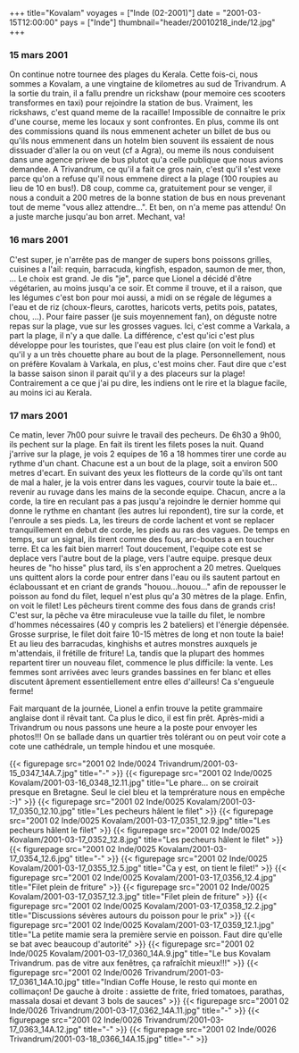 +++
title="Kovalam"
voyages = ["Inde (02-2001)"]
date = "2001-03-15T12:00:00"
pays = ["Inde"]
thumbnail="header/20010218_inde/12.jpg"
+++
### 15 mars 2001

On continue notre tournee des plages du Kerala. Cette fois-ci, nous sommes 
a Kovalam, a une vingtaine de kilometres au sud de Trivandrum. A la sortie du 
train, il a fallu prendre un rickshaw (pour memoire ces scooters transformes 
en taxi) pour rejoindre la station de bus. Vraiment, les rickshaws, c'est quand 
meme de la racaille! Impossible de connaitre le prix d'une course, meme les 
locaux y sont confrontes. En plus, comme ils ont des commissions quand ils nous 
emmenent acheter un billet de bus ou qu'ils nous emmenent dans un hotelm bien 
souvent ils essaient de nous dissuader d'aller la ou on veut (cf a Agra), ou 
meme ils nous conduisent dans une agence privee de bus plutot qu'a celle publique 
que nous avions demandee. A Trivandrum, ce qu'il a fait ce gros nain, c'est 
qu'il s'est vexe parce qu'on a refuse qu'il nous emmene direct a la plage (100 
roupies au lieu de 10 en bus!). D8 coup, comme ca, gratuitement pour se venger, 
il nous a conduit a 200 metres de la bonne station de bus en nous prevenant 
tout de meme "vous allez attendre...". Et ben, on n'a meme pas attendu! On a 
juste marche jusqu'au bon arret. Mechant, va! 

### 16 mars 2001

C'est super, je n'arrête pas de manger de supers bons poissons grilles, cuisines 
a l'ail: requin, barracuda, kingfish, espadon, saumon de mer, thon, ... Le choix 
est grand. Je dis "je", parce que Lionel a décidé d'être végétarien, au moins 
jusqu'a ce soir. Et comme il trouve, et il a raison, que les légumes c'est bon 
pour moi aussi, a midi on se régale de légumes a l'eau et de riz (choux-fleurs, 
carottes, haricots verts, petits pois, patates, chou, ...). Pour faire passer 
(je suis moyennement fan), on déguste notre repas sur la plage, vue sur les 
grosses vagues. Ici, c'est comme a Varkala, a part la plage, il n'y a que dalle. 
La différence, c'est qu'ici c'est plus développe pour les touristes, que l'eau 
est plus claire (on voit le fond) et qu'il y a un très chouette phare au bout 
de la plage. Personnellement, nous on préfère Kovalam à Varkala, en plus, c'est 
moins cher. Faut dire que c'est la basse saison sinon il parait qu'il y a des 
placeurs sur la plage! Contrairement a ce que j'ai pu dire, les indiens ont 
le rire et la blague facile, au moins ici au Kerala. 

### 17 mars 2001

Ce matin, lever 7h00 pour suivre le travail des pecheurs. De 6h30 a 9h00, ils 
pechent sur la plage. En fait ils tirent les filets poses la nuit. Quand j'arrive 
sur la plage, je vois 2 equipes de 16 a 18 hommes tirer une corde au rythme 
d'un chant. Chacune est a un bout de la plage, soit a environ 500 metres d'ecart. 
En suivant des yeux les flotteurs de la corde qu'ils ont tant de mal a haler, 
je la vois entrer dans les vagues, courvir toute la baie et... revenir au ruvage 
dans les mains de la seconde equipe. Chacun, ancre a la corde, la tire en reculant 
pas a pas jusqu'a rejoindre le dernier homme qui donne le rythme en chantant 
(les autres lui repondent), tire sur la corde, et l'enroule a ses pieds. La, 
les tireurs de corde lachent et vont se replacer tranquillement en debut de 
corde, les pieds au ras des vagues. De temps en temps, sur un signal, ils tirent 
comme des fous, arc-boutes a en toucher terre. Et ca les fait bien marrer! Tout 
doucement, l'equipe cote est se deplace vers l'autre bout de la plage, vers 
l'autre equipe. presque deux heures de "ho hisse" plus tard, ils s'en approchent 
a 20 metres. Quelques uns quittent alors la corde pour entrer dans l'eau ou 
ils sautent partout en éclaboussant et en criant de grands "houou...houou..." 
afin de repousser le poisson au fond du filet, lequel n'est plus qu'a 30 mètres 
de la plage. Enfin, on voit le filet! Les pêcheurs tirent comme des fous dans 
de grands cris! C'est sur, la pêche va être miraculeuse vue la taille du filet, 
le nombre d'hommes nécessaires (40 y compris les 2 bateliers) et l'énergie dépensée. 
Grosse surprise, le filet doit faire 10-15 mètres de long et non toute la baie! 
Et au lieu des barracudas, kinghishs et autres monstres auxquels je m'attendais, 
il frétille de friture! La, tandis que la plupart des hommes repartent tirer 
un nouveau filet, commence le plus difficile: la vente. Les femmes sont arrivées 
avec leurs grandes bassines en fer blanc et elles discutent âprement essentiellement 
entre elles d'ailleurs! Ca s'engueule ferme! 

Fait marquant de la journée, Lionel a enfin trouve la petite grammaire anglaise 
dont il rêvait tant. Ca plus le dico, il est fin prêt. Après-midi a Trivandrum 
ou nous passons une heure a la poste pour envoyer les photos!!! On se ballade 
dans un quartier très tolérant ou on peut voir cote a cote une cathédrale, un 
temple hindou et une mosquée. 


<div id="TOTO">{{< figurepage src="2001 02 Inde/0024 Trivandrum/2001-03-15_0347_14A.7.jpg" title="-"  >}}
{{< figurepage src="2001 02 Inde/0025 Kovalam/2001-03-16_0348_12.11.jpg" title="Le phare... on se croirait presque en Bretagne. Seul le ciel bleu et la temprérature nous en empêche :-)"  >}}
{{< figurepage src="2001 02 Inde/0025 Kovalam/2001-03-17_0350_12.10.jpg" title="Les pecheurs hâlent le filet"  >}}
{{< figurepage src="2001 02 Inde/0025 Kovalam/2001-03-17_0351_12.9.jpg" title="Les pecheurs hâlent le filet"  >}}
{{< figurepage src="2001 02 Inde/0025 Kovalam/2001-03-17_0352_12.8.jpg" title="Les pecheurs hâlent le filet"  >}}
{{< figurepage src="2001 02 Inde/0025 Kovalam/2001-03-17_0354_12.6.jpg" title="-"  >}}
{{< figurepage src="2001 02 Inde/0025 Kovalam/2001-03-17_0355_12.5.jpg" title="Ca y est, on tient le filet!"  >}}
{{< figurepage src="2001 02 Inde/0025 Kovalam/2001-03-17_0356_12.4.jpg" title="Filet plein de friture"  >}}
{{< figurepage src="2001 02 Inde/0025 Kovalam/2001-03-17_0357_12.3.jpg" title="Filet plein de friture"  >}}
{{< figurepage src="2001 02 Inde/0025 Kovalam/2001-03-17_0358_12.2.jpg" title="Discussions sévères autours du poisson pour le prix"  >}}
{{< figurepage src="2001 02 Inde/0025 Kovalam/2001-03-17_0359_12.1.jpg" title="La petite mamie sera la première servie en poisson. Faut dire qu'elle se bat avec beaucoup d'autorité"  >}}
{{< figurepage src="2001 02 Inde/0025 Kovalam/2001-03-17_0360_14A.9.jpg" title="Le bus Kovalam Trivandrum. pas de vitre aux fenêtres, ça rafraîchit mieux!!!"  >}}
{{< figurepage src="2001 02 Inde/0026 Trivandrum/2001-03-17_0361_14A.10.jpg" title="Indian Coffe House, le resto qui monte en collimaçon! De gauche à droite : assiette de frite, fried tomatoes, parathas, massala dosai et devant 3 bols de sauces"  >}}
{{< figurepage src="2001 02 Inde/0026 Trivandrum/2001-03-17_0362_14A.11.jpg" title="-"  >}}
{{< figurepage src="2001 02 Inde/0026 Trivandrum/2001-03-17_0363_14A.12.jpg" title="-"  >}}
{{< figurepage src="2001 02 Inde/0026 Trivandrum/2001-03-18_0366_14A.15.jpg" title="-"  >}}
</DIV>

